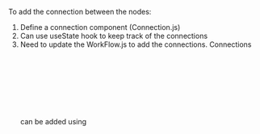 To add the connection between the nodes:
1. Define a connection component (Connection.js)
2. Can use useState hook to keep track of the connections
3. Need to update the WorkFlow.js to add the connections.
Connections can be added using <svg> or HTML canvas.
Additional functionalities will be needed to update, remove connections.